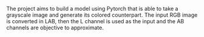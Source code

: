 The project aims to build a model using Pytorch that is able to take a grayscale image and generate its colored counterpart. The input RGB image is converted in LAB, then the L channel is used as the input and the AB channels are objective to approximate.
